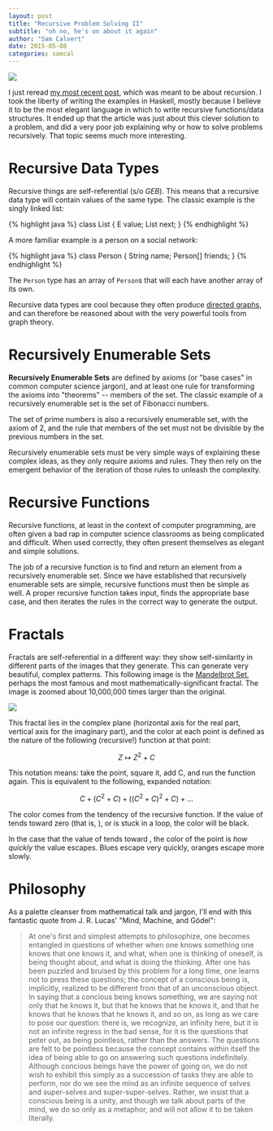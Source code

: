 ```yaml
---
layout: post
title: "Recursive Problem Solving II"
subtitle: "oh no, he's on about it again"
author: "Sam Calvert"
date: 2015-05-08
categories: samcal
---
```


![](http://i176.photobucket.com/albums/w200/allievogiovane/MCEscher-DrawingHands.jpg)

I just reread [my most recent post](/samcal/2015/02/12/haskell.html), which was
meant to be about recursion. I took the liberty of writing the examples in
Haskell, mostly because I believe it to be the most elegant language in which to
write recursive functions/data structures. It ended up that the article was just
about this clever solution to a problem, and did a very poor job explaining why
or how to solve problems recursively. That topic seems much more interesting.

# Recursive Data Types

Recursive things are self-referential (s/o *GEB*). This means that a recursive
data type will contain values of the same type. The classic example is the
singly linked list:

{% highlight java %}
class List<E> {
  E value;
  List<E> next;
}
{% endhighlight %}

A more familiar example is a person on a social network:

{% highlight java %}
class Person {
  String name;
  Person[] friends;
}
{% endhighlight %}

The `Person` type has an array of `Person`s that will each have another array of
its own.

Recursive data types are cool because they often produce [directed
graphs](http://en.wikipedia.org/wiki/Directed_graph), and can therefore be
reasoned about with the very powerful tools from graph theory.

# Recursively Enumerable Sets

**Recursively Enumerable Sets** are defined by axioms (or "base cases" in
common computer science jargon), and at least one rule for transforming the
axioms into "theorems" -- members of the set. The classic example of a
recursively enumerable set is the set of Fibonacci numbers.

The set of prime numbers is also a recursively enumerable set, with the axiom of
2, and the rule that members of the set must not be divisible by the previous
numbers in the set.

Recursively enumerable sets must be very simple ways of explaining these complex
ideas, as they only require axioms and rules. They then rely on the emergent
behavior of the iteration of those rules to unleash the complexity.

# Recursive Functions

Recursive functions, at least in the context of computer programming, are often
given a bad rap in computer science classrooms as being complicated and
difficult. When used correctly, they often present themselves as elegant and
simple solutions.

The job of a recursive function is to find and return an element from a
recursively enumerable set. Since we have established that recursively
enumerable sets are simple, recursive functions must then be simple as well. A
proper recursive function takes input, finds the appropriate base case, and then
iterates the rules in the correct way to generate the output.

# Fractals

Fractals are self-referential in a different way: they show self-similarity in
different parts of the images that they generate. This can generate very
beautiful, complex patterns. This following image is the [Mandelbrot
Set](http://en.wikipedia.org/wiki/Mandelbrot_set), perhaps the most famous and
most mathematically-significant fractal. The image is zoomed about
10,000,000 times larger than the original.

![](http://upload.wikimedia.org/wikipedia/commons/a/a4/Mandel_zoom_11_satellite_double_spiral.jpg)

This fractal lies in the complex plane (horizontal axis for the real part,
vertical axis for the imaginary part), and the color at each point $%C%$ is
defined as the nature of the following (recursive!) function at that point:

$$Z \mapsto Z^2 + C$$

This notation means: take the point, square it, add C, and run the function
again. This is equivalent to the following, expanded notation:

$$C + (C^2 + C) + ((C^2 + C)^2 + C) + \dots$$

The color comes from the tendency of the recursive function. If the value of
$%C%$ tends toward zero (that is, $%0+0i%$), or is stuck in a loop, the color
will be black.

In the case that the value of $%C%$ tends toward $%\infty%$, the color of the
point is *how quickly* the value escapes. Blues escape very quickly, oranges
escape more slowly.

# Philosophy

As a palette cleanser from mathematical talk and jargon, I'll end with this
fantastic quote from J. R. Lucas' "Mind, Machine, and Gödel":

> At one's first and simplest attempts to philosophize, one becomes entangled in
> questions of whether when one knows something one knows that one knows it, and
> what, when one is thinking of oneself, is being thought about, and what is
> doing the thinking. After one has been puzzled and bruised by this problem for
> a long time, one learns not to press these questions; the concept of a
> conscious being is, implicitly, realized to be different from that of an
> unconscious object. In saying that a concious being knows something, we are
> saying not only that he knows it, but that he knows that he knows it, and
> that he knows that he knows that he knows it, and so on, as long as we care to
> pose our question: there is, we recognize, an infinity here, but it is not an
> infinite regress in the bad sense, for it is the questions that peter out, as
> being pointless, rather than the answers. The questions are felt to be
> pointless because the concept contains within itself the idea of being able to
> go on answering such questions indefinitely. Although concious beings have the
> power of going on, we do not wish to exhibit this simply as a succession of
> tasks they are able to perform, nor do we see the mind as an infinite sequence
> of selves and super-selves and super-super-selves. Rather, we insist that a
> conscious being is a unity, and though we talk about parts of the mind, we do
> so only as a metaphor, and will not allow it to be taken literally.



























